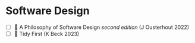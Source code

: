 # Software Design
- [ ] 📖 A Philosophy of Software Design *second edition* (J Ousterhout 2022)
- [ ] 📖 Tidy First (K Beck 2023)
